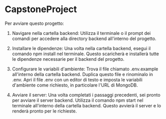 # CapstoneProject

Per avviare questo progetto:

1. Navigare nella cartella backend: Utilizza il terminale o il prompt dei comandi per accedere alla directory backend all'interno del progetto.

2. Installare le dipendenze: Una volta nella cartella backend, esegui il comando npm install nel terminale. Questo scaricherà e installerà tutte le dipendenze necessarie per il backend del progetto.

3. Configurare le variabili d'ambiente: Trova il file chiamato .env.example all'interno della cartella backend. Duplica questo file e rinominalo in .env. Apri il file .env con un editor di testo e imposta le variabili d'ambiente come richiesto, in particolare l'URL di MongoDB.

4. Avviare il server: Una volta completati i passaggi precedenti, sei pronto per avviare il server backend. Utilizza il comando npm start nel terminale all'interno della cartella backend. Questo avvierà il server e lo renderà pronto per le richieste.